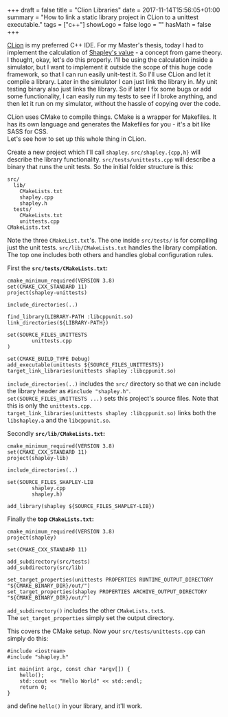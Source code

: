 +++
draft = false
title = "Clion Libraries"
date = 2017-11-14T15:56:05+01:00
summary = "How to link a static library project in CLion to a unittest executable."
tags = ["c++"]
showLogo = false
logo = ""
hasMath = false
+++

[CLion](https://www.jetbrains.com/clion/) is my preferred C++ IDE. For my Master's thesis, today I had to implement the calculation of [Shapley's value](https://en.wikipedia.org/wiki/Shapley_value) - a concept from game theory.   
I thought, okay, let's do this properly. I'll be using the calculation inside a simulator, but I want to implement it outside the scope of this huge code framework, so that I can run easily unit-test it. So I'll use CLion and let it compile a library. Later in the simulator I can just link the library in. My unit testing binary also just links the library. So if later I fix some bugs or add some functionality, I can easily run my tests to see if I broke anything, and then let it run on my simulator, without the hassle of copying over the code.

CLion uses CMake to compile things. CMake is a wrapper for Makefiles. It has its own language and generates the Makefiles for you - it's a bit like SASS for CSS.   
Let's see how to set up this whole thing in CLion.

Create a new project which I'll call `shapley`. `src/shapley.{cpp,h}` will describe the library functionality. `src/tests/unittests.cpp` will describe a binary that runs the unit tests. So the initial folder structure is this:

```
src/
  lib/
    CMakeLists.txt
    shapley.cpp
    shapley.h    
  tests/
    CMakeLists.txt
    unittests.cpp  
CMakeLists.txt
```

Note the three `CMakeList.txt`'s. The one inside `src/tests/` is for compiling just the unit tests. `src/lib/CMakeLists.txt` handles the library compilation. The top one includes both others and handles global configuration rules.

First the **`src/tests/CMakeLists.txt`:**

```
cmake_minimum_required(VERSION 3.8)
set(CMAKE_CXX_STANDARD 11)
project(shapley-unittests)

include_directories(..)

find_library(LIBRARY-PATH :libcppunit.so)
link_directories(${LIBRARY-PATH})

set(SOURCE_FILES_UNITTESTS
        unittests.cpp
)

set(CMAKE_BUILD_TYPE Debug)
add_executable(unittests ${SOURCE_FILES_UNITTESTS})
target_link_libraries(unittests shapley :libcppunit.so)
```

`include_directories(..)` includes the `src/` directory so that we can include the library header as `#include "shapley.h"`.   
`set(SOURCE_FILES_UNITTESTS ...)` sets this project's source files. Note that this is only the `unittests.cpp`.   
`target_link_libraries(unittests shapley :libcppunit.so)` links both the `libshapley.a` and the `libcppunit.so`.

Secondly **`src/lib/CMakeLists.txt`:**

```
cmake_minimum_required(VERSION 3.8)
set(CMAKE_CXX_STANDARD 11)
project(shapley-lib)

include_directories(..)

set(SOURCE_FILES_SHAPLEY-LIB
        shapley.cpp
        shapley.h)

add_library(shapley ${SOURCE_FILES_SHAPLEY-LIB})
```

Finally the **top `CMakeLists.txt`:**

```
cmake_minimum_required(VERSION 3.8)
project(shapley)

set(CMAKE_CXX_STANDARD 11)

add_subdirectory(src/tests)
add_subdirectory(src/lib)

set_target_properties(unittests PROPERTIES RUNTIME_OUTPUT_DIRECTORY "${CMAKE_BINARY_DIR}/out/")
set_target_properties(shapley PROPERTIES ARCHIVE_OUTPUT_DIRECTORY "${CMAKE_BINARY_DIR}/out/")
```

`add_subdirectory()` includes the other `CMakeLists.txt`s.   
The `set_target_properties` simply set the output directory.

This covers the CMake setup. Now your `src/tests/unittests.cpp` can simply do this:

```
#include <iostream>
#include "shapley.h"

int main(int argc, const char *argv[]) {
	hello();
	std::cout << "Hello World" << std::endl;
	return 0;
}
```

and define `hello()` in your library, and it'll work.
